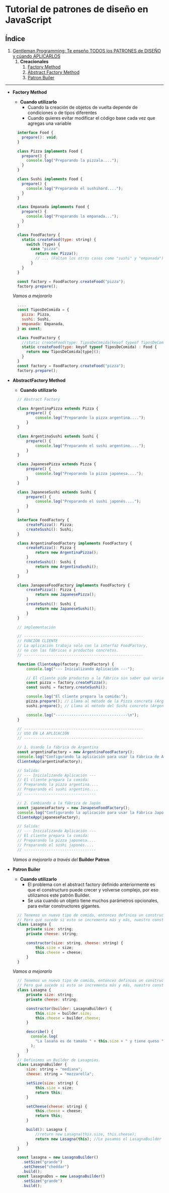 # **Tutorial de patrones de diseño en JavaScript**

## **Índice**
1. [Gentleman Programming: Te enseño TODOS los PATRONES de DISEÑO y cúando APLICARLOS](https://www.youtube.com/watch?v=GIS0_1kVBEM)
   1. **Creacionales**
      1. [Factory Method](#factory-method-gp)
      2. [Abstract Factory Method](#abstract-factory-method-gp)
      3. [Patron Builer](#builder-patron-gp)

---

- **Factory Method**<a name="factory-method-gp"></a>
    - **Cuando utilizarlo**
      - Cuando la creación de objetos de vuelta depende de condiciones o de tipos diferentes
      - Cuando quieres evitar modificar el código base cada vez que agregas una variable

    ```javascript 
      interface Food {
        prepare(): void;
      }

      class Pizza implements Food {
        prepare() {
          console.log("Preparando la pizzala....");
        }
      }

      class Sushi implements Food {
        prepare() {
          console.log("Preparando el sushihard....");
        }
      }

      class Empanada implements Food {
        prepare() {
          console.log("Preparando la empanada...");
        }
      }

      class FoodFactory {
        static createFood(type: string) {
          switch (type) {
            case "pizza":
              return new Pizza();
              // ... (Faltan los otros casos como "sushi" y "empanada")
            }
        }
      }

      const factory = FoodFactory.createFood("pizza");
      factory.prepare();

    ```

    *Vamos a mejorarlo*

    ```javascript 
      ....
      const TiposDeComida = {
        pizza: Pizza,
        sushi: Sushi,
        empanada: Empanada,
      } as const;

      class FoodFactory {
        //static createFood(type: TiposDeComida[keyof typeof TiposDeComida]) : Food {
        static createFood(type: keyof typeof TiposDeComida) : Food {
          return new TiposDeComida[type]();
        }
      }
      const factory = FoodFactory.createFood("pizza");
      factory.prepare();
    ```


- **AbstractFactory Method**<a name="abstract-factory-method-gp"></a>
    - **Cuando utilizarlo**
    ```javascript 
      // Abstract Factory

      class ArgentinaPizza extends Pizza {
          prepare() {
              console.log("Preparando la pizza argentina....");
          }
      }

      class ArgentinaSushi extends Sushi {
          prepare() {
              console.log("Preparando el sushi argentino....");
          }
      }

      class JapanesePizza extends Pizza {
          prepare() {
              console.log("Preparando la pizza japonesa....");
          }
      }

      class JapaneseSushi extends Sushi {
          prepare() {
              console.log("Preparando el sushi japonés....");
          }
      }

      interface FoodFactory {
          createPizza(): Pizza;
          createSushi(): Sushi;
      }

      class ArgentinaFoodFactory implements FoodFactory {
          createPizza(): Pizza {
              return new ArgentinaPizza();
          }
          createSushi(): Sushi {
              return new ArgentinaSushi();
          }
      }

      class JanapeseFoodFactory implements FoodFactory {
          createPizza(): Pizza {
              return new JapanesePizza();
          }
          createSushi(): Sushi {
              return new JapaneseSushi();
          }
      }

      // implementación 

      // -----------------------------------------------------
      // FUNCIÓN CLIENTE
      // La aplicación trabaja solo con la interfaz FoodFactory,
      // no con las fábricas o productos concretos.
      // -----------------------------------------------------

      function ClienteApp(factory: FoodFactory) {
          console.log("--- Inicializando Aplicación ---");

          // El cliente pide productos a la fábrica sin saber qué variantes concretas se crean.
          const pizza = factory.createPizza();
          const sushi = factory.createSushi();

          console.log("El cliente prepara la comida:");
          pizza.prepare(); // Llama al método de la Pizza concreta (Argentina o Japanese)
          sushi.prepare(); // Llama al método del Sushi concreto (Argentina o Japanese)

          console.log("--------------------------------\n");
      }

      // -----------------------------------------------------
      // USO EN LA APLICACIÓN
      // -----------------------------------------------------

      // 1. Usando la fábrica de Argentina
      const argentinaFactory = new ArgentinaFoodFactory();
      console.log("Configurando la aplicación para usar la Fábrica de Argentina...");
      ClienteApp(argentinaFactory);

      // Salida:
      // --- Inicializando Aplicación ---
      // El cliente prepara la comida:
      // Preparando la pizza argentina....
      // Preparando el sushi argentino....
      // --------------------------------

      // 2. Cambiando a la fábrica de Japón
      const japaneseFactory = new JanapeseFoodFactory();
      console.log("Configurando la aplicación para usar la Fábrica Japonesa...");
      ClienteApp(japaneseFactory);

      // Salida:
      // --- Inicializando Aplicación ---
      // El cliente prepara la comida:
      // Preparando la pizza japonesa....
      // Preparando el sushi japonés....
      // --------------------------------
    ```



  *Vamos a mejorarlo a través del* **Builder Patron**



- **Patron Builer**<a name="builder-patron-gp"></a>
    - **Cuando utilizarlo**
      - El problema con el abstract factory definido anteriormente es que el constructuro puede crecer y volverse complejo, por eso utilizamos este patrón Builder.
      - Se usa cuando un objeto tiene muchos parámetros opcionales, para evitar constructores gigantes.

    ```javascript 
      // Tenemos un nuevo tipo de comida, entonces definios un constructor en donde le pasamos los parámetros.
      // Pero qué sucede si esto se incrementa más y más, nuestro constructor va a crecer.
      class Lasagna {
          private size: string; 
          private cheese: string; 

          constructor(size: string, cheese: string) {
              this.size = size;
              this.cheese = cheese;
          }
      }
    ```
  *Vamos a mejorarlo* 


    ```javascript 
      // Tenemos un nuevo tipo de comida, entonces definios un constructor en donde le pasamos los parámetros.
      // Pero qué sucede si esto se incrementa más y más, nuestro constructor va a crecer.
      class Lasagna {
          private size: string; 
          private cheese: string; 

          constructor(builder: LasagnaBuilder) {
              this.size = builder.size;
              this.cheese = builder.cheese;
          }

          describe() {
            console.log(
              "La lasaña es de tamaño " + this.size + " y tiene queso " + this.cheese,
            );
          }
      }
      // Definimos un Builder de Lasagnias.
      class LasagnaBuilder {
          size: string = "mediana";
          cheese: string = "mozzarella";

          setSize(size: string) {
              this.size = size;
              return this;
          }

          setCheese(cheese: string) {
              this.cheese = cheese;
              return this;
          }

          build(): Lasagna {
              //return new Lasagna(this.size, this.cheese);
              return new Lasagna(this); //Le pasamos el LasagnaBuilder
          }
      }

      const lasagna = new LasagnaBuilder()
        .setSize("grande")
        .setCheese("cheddar")
        .build();
      const lasagnaDos = new LasagnaBuilder()
        .setSize("grande")
        .build();
    ```

